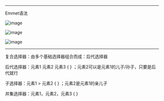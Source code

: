 -------
Emmet语法

![image](https://user-images.githubusercontent.com/55564937/127864047-e2443e3d-92e6-431a-a447-907784a1cdd2.png)

![image](https://user-images.githubusercontent.com/55564937/127864362-7e7d75d1-4639-453c-a6db-99617d5b4f97.png)

![image](https://user-images.githubusercontent.com/55564937/127864651-cd869e9f-230e-4e8e-8def-3643e69bcf32.png)

-------
复合选择器：由多个基础选择器组合而成：后代选择器 

后代选择器：元素1 元素2 元素3 { }  ；元素2可以是元素1的儿子/孙子，只要是后代就行

子选择器：元素1 > 元素2 { } ；元素2是元素1的亲儿子

并集选择器：元素1，元素2，元素3 { }
